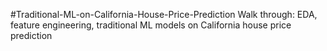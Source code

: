 #Traditional-ML-on-California-House-Price-Prediction
Walk through: EDA, feature engineering, traditional ML models on California house price prediction

